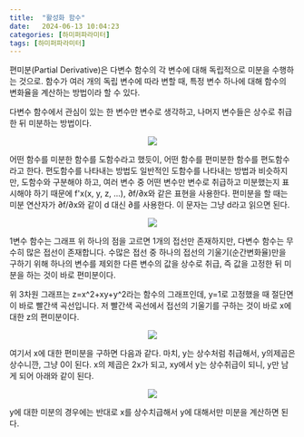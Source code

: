 ```yaml
---
title:  "활성화 함수"
date:   2024-06-13 10:04:23
categories: [하미퍼파라미터]
tags: [하미퍼파라미터]
---
```

편미분(Partial Derivative)은 다변수 함수의 각 변수에 대해 독립적으로 미분을 수행하는 것으로. 함수가 여러 개의 독립 변수에 따라 변할 때, 특정 변수 하나에 대해 함수의 변화율을 계산하는 방법이라 할 수 있다.  

다변수 함수에서 관심이 있는 한 변수만 변수로 생각하고, 나머지 변수들은 상수로 취급한 뒤 미분하는 방법이다.  

<p align="center"><img src="{{ site.baseurl }}/images/2024061403체인룰/1.png"></p>   

어떤 함수를 미분한 함수를 도함수라고 했듯이, 어떤 함수를 편미분한 함수를 편도함수라고 한다. 편도함수를 나타내는 방법도 일반적인 도함수를 나타내는 방법과 비슷하지만, 도함수와 구분해야 하고, 여러 변수 중 어떤 변수만 변수로 취급하고 미분했는지 표시해야 하기 때문에 f'x(x, y, z, ...), ∂f/∂x와 같은 표현을 사용한다. 편미분을 할 때는 미분 연산자가 ∂f/∂x와 같이 d 대신 ∂를 사용한다.
이 문자는 그냥 d라고 읽으면 된다.  

<p align="center"><img src="{{ site.baseurl }}/images/2024061403체인룰/2.png"></p>   

1변수 함수는 그래프 위 하나의 점을 고르면 1개의 접선만 존재하지만, 다변수 함수는 무수히 많은 접선이 존재합니다. 수많은 접선 중 하나의 접선의 기울기(순간변화율)만을 구하기 위해 하나의 변수를 제외한 다른 변수의 값을 상수로 취급, 즉 값을 고정한 뒤 미분을 하는 것이 바로 편미분이다.  

위 3차원 그래프는 z=x^2+xy+y^2라는 함수의 그래프인데, y=1로 고정했을 때 절단면이 바로 빨간색 곡선입니다. 저 빨간색 곡선에서 접선의 기울기를 구하는 것이 바로 x에 대한 z의 편미분이다.  

<p align="center"><img src="{{ site.baseurl }}/images/2024061403체인룰/3.png"></p>  

여기서 x에 대한 편미분을 구하면 다음과 같다. 마치, y는 상수처럼 취급해서, y의제곱은 상수니깐, 그냥 0이 된다. x의 제곱은 2x가 되고, xy에서 y는 상수취급이 되니, y만 남게 되어 아래와 같이 된다.  

<p align="center"><img src="{{ site.baseurl }}/images/2024061403체인룰/4.png"></p>  

y에 대한 미분의 경우에는 반대로 x를 상수치급해서 y에 대해서만 미분을 계산하면 된다.